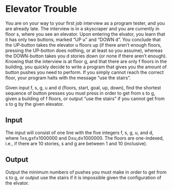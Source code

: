 # Elevator Trouble
You are on your way to your first job interview as a program tester, and you are already late. The interview is in a skyscraper and you are currently in floor s, where you see an elevator. Upon entering the elvator, you learn that it has only two buttons, marked “UP u” and “DOWN d”. You conclude that the UP-button takes the elevator u floors up (if there aren’t enough floors, pressing the UP-botton does nothing, or at least so you assume), whereas the DOWN-button takes you d stories down (or none if there aren’t enough). Knowing that the interview is at floor g, and that there are only f floors in the building, you quickly decide to write a program that gives you the amount of button pushes you need to perform. If you simply cannot reach the correct floor, your program halts with the message “use the stairs”.

Given input f, s, g, u and d (floors, start, goal, up, down), find the shortest sequence of button presses you must press in order to get from s to g, given a building of f floors, or output “use the stairs” if you cannot get from s to g by the given elevator.

## Input
The input will consist of one line with the five integers f, s, g, u, and d, where 1≤s,g≤f≤1000000 and 0≤u,d≤1000000. The floors are one-indexed, i.e., if there are 10 stories, s and g are between 1 and 10 (inclusive).

## Output
Output the minimum numbers of pushes you must make in order to get from s to g, or output use the stairs if it is impossible given the configuration of the elvator.
